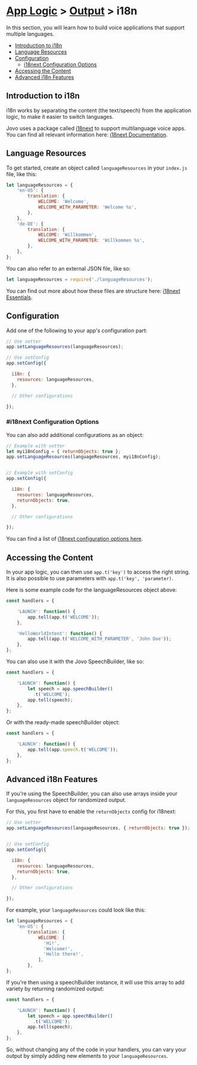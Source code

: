 # [App Logic](../) > [Output](./README.md) > i18n

In this section, you will learn how to build voice applications that support multiple languages.

* [Introduction to i18n](#introduction-to-i18n)
* [Language Resources](#language-resources)
* [Configuration](#configuration)
  * [i18next Configuration Options](#i18next-configuration-options)
* [Accessing the Content](#accessing-the-content)
* [Advanced i18n Features](#advanced-i18n-features)

## Introduction to i18n

i18n works by separating the content (the text/speech) from the application logic, to make it easier to switch languages.

Jovo uses a package called [i18next](https://www.npmjs.com/package/i18next) to support multilanguage voice apps. You can find all relevant information here: [i18next Documentation](https://www.i18next.com/).

## Language Resources

To get started, create an object called `languageResources` in your `index.js` file, like this:

```javascript
let languageResources = {
    'en-US': {
        translation: {
            WELCOME: 'Welcome',
            WELCOME_WITH_PARAMETER: 'Welcome %s',
        },
    },
    'de-DE': {
        translation: {
            WELCOME: 'Willkommen',
            WELCOME_WITH_PARAMETER: 'Willkommen %s',
        },
    },
};
```

You can also refer to an external JSON file, like so:

```javascript
let languageResources = require('./languageResources');
```

You can find out more about how these files are structure here: [i18next Essentials](https://www.i18next.com/essentials.html).

## Configuration

Add one of the following to your app's configuration part:

```javascript
// Use setter
app.setLanguageResources(languageResources);

// Use setConfig
app.setConfig({  

  i18n: {
    resources: languageResources,
  },

  // Other configurations

});
```

### #i18next Configuration Options

You can also add additional configurations as an object:

```javascript
// Example with setter
let myi18nConfig = { returnObjects: true };
app.setLanguageResources(languageResources, myi18nConfig);


// Example with setConfig
app.setConfig({  

  i18n: {
    resources: languageResources,
    returnObjects: true,
  },

  // Other configurations

});
```

You can find a list of [i18next configuration options here](https://www.i18next.com/configuration-options.html).


## Accessing the Content

In your app logic, you can then use `app.t('key')` to access the right string. It is also possible to use parameters with `app.t('key', 'parameter)`.

Here is some example code for the languageResources object above:

```javascript
const handlers = {

    'LAUNCH': function() {
        app.tell(app.t('WELCOME'));
    },

    'HelloWorldIntent': function() {
        app.tell(app.t('WELCOME_WITH_PARAMETER', 'John Doe'));
    },
};
```

You can also use it with the Jovo SpeechBuilder, like so:

```javascript
const handlers = {

    'LAUNCH': function() {
        let speech = app.speechBuilder()
          .t('WELCOME');
        app.tell(speech);
    },
};
```

Or with the ready-made speechBuilder object:

```javascript
const handlers = {

    'LAUNCH': function() {
        app.tell(app.speech.t('WELCOME'));
    },
};
```

## Advanced i18n Features

If you're using the SpeechBuilder, you can also use arrays inside your `languageResources` object for randomized output.

For this, you first have to enable the `returnObjects` config for i18next:

```javascript
// Use setter
app.setLanguageResources(languageResources, { returnObjects: true });


// Use setConfig
app.setConfig({  

  i18n: {
    resources: languageResources,
    returnObjects: true,
  },

  // Other configurations

});
```

For example, your `languageResources` could look like this:

```javascript
let languageResources = {
    'en-US': {
        translation: {
            WELCOME: [
              'Hi!',
              'Welcome!',
              'Hello there!',
            ],
        },
};
```

If you're then using a speechBuilder instance, it will use this array to add variety by returning randomized output:

```javascript
const handlers = {

    'LAUNCH': function() {
        let speech = app.speechBuilder()
          .t('WELCOME');
        app.tell(speech);
    },
};
```

So, without changing any of the code in your handlers, you can vary your output by simply adding new elements to your `languageResources`.
